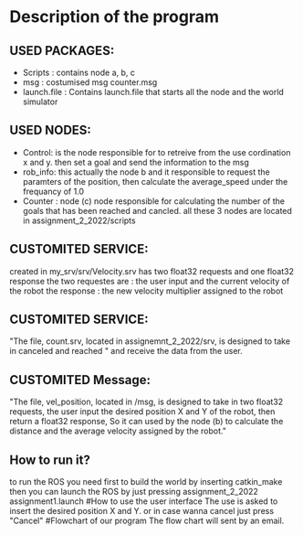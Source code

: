 # Description of the program

## USED PACKAGES:
- Scripts : contains node a, b, c
- msg : costumised msg counter.msg 
- launch.file : Contains launch.file that starts all the node and the world simulator

## USED NODES:
- Control: is the node responsible for to retreive from the use cordination x and y. then set a goal and send the information to the msg
- rob_info: this actually the node b and it responsible to request the paramters of the position, then calculate the average_speed under the frequancy of 1.0
- Counter : node (c) node responsible for calculating the number of the goals that has been reached and cancled.
all these 3 nodes are located in assignment_2_2022/scripts
## CUSTOMITED SERVICE: 
created in my_srv/srv/Velocity.srv has two float32 requests and one float32 response the two requestes are : the user input and the current velocity of the robot the response : the new velocity multiplier assigned to the robot
## CUSTOMITED SERVICE: 
"The file, count.srv, located in assignemnt_2_2022/srv, is designed to take in canceled and reached " and receive the data from the user.
## CUSTOMITED Message: 
"The file, vel_position, located in /msg, is designed to take in two float32 requests, the user input the desired position X and Y of the robot, then return a float32 response, So it can used by the node (b) to calculate the distance and the average velocity assigned by the robot."
## How to run it?
to run the ROS you need first to build the world by inserting catkin_make then you can launch the ROS by just pressing assignment_2_2022 assignment1.launch
#How to use the user interface
The use is asked to insert the desired position X and Y. or in case wanna cancel just press "Cancel"
#Flowchart of our program
The flow chart will sent by an email.

